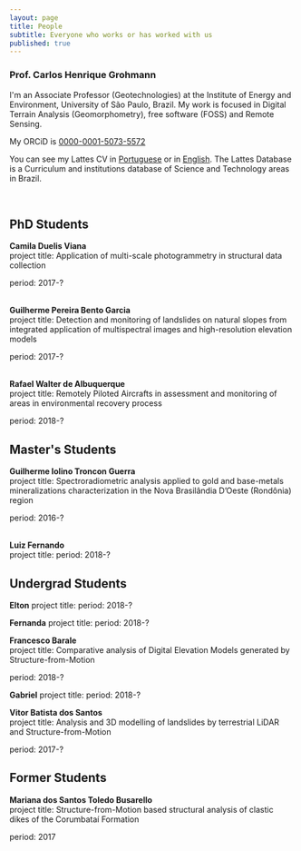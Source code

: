 ```yaml
---
layout: page
title: People
subtitle: Everyone who works or has worked with us
published: true
---
```


### Prof. Carlos Henrique Grohmann
I'm an Associate Professor (Geotechnologies) at the Institute of Energy and Environment, University of São Paulo, Brazil. My work is focused in Digital Terrain Analysis (Geomorphometry), free software (FOSS) and Remote Sensing.

My ORCiD is [0000-0001-5073-5572](http://orcid.org/0000-0001-5073-5572)

You can see my Lattes CV in [Portuguese](http://lattes.cnpq.br/5846052449613692) or in [English](http://buscatextual.cnpq.br/buscatextual/visualizacv.do?metodo=apresentar&id=K4769337Z5&idiomaExibicao=2). The Lattes Database is a Curriculum and institutions database of Science and Technology areas in Brazil.   
  
&nbsp;

## PhD Students
**Camila Duelis Viana**  
project title: Application of multi-scale photogrammetry in structural data collection
<!-- Aplicação de fotogrametria digital multi-escala para aquisição de dados estruturais  --->
period: 2017-?  
&nbsp;

**Guilherme Pereira Bento Garcia**  
project title: Detection and monitoring of landslides on natural slopes from integrated application of multispectral images and high-resolution elevation models
<!-- Detecção e monitoramento de escorregamentos em encostas naturais a partir da utilização integrada de imagens espectrais e modelos de elevação de alta resolução  --->
period: 2017-?  
&nbsp;

**Rafael Walter de Albuquerque**  
project title: Remotely Piloted Aircrafts in assessment and monitoring of areas in environmental recovery process
<!-- Aplicação de aeronaves remotamente pilotadas para avaliação e monitoramento de áreas em processo de recuperação ambiental --->
period: 2018-? 
&nbsp;

## Master's Students
**Guilherme Iolino Troncon Guerra**  
project title: Spectroradiometric analysis applied to gold and base-metals mineralizations characterization in the Nova Brasilândia D’Oeste (Rondônia) region
<!-- Análise espectrorradiométrica aplicada à caracterização das mineralizações de ouro e metais-base na região de Nova Brasilândia D’Oeste – Rondônia  --->
period: 2016-?  
&nbsp;

**Luiz Fernando**  
project title: 
period: 2018-? 
&nbsp;

## Undergrad Students
**Elton**
project title: 
period: 2018-? 
&nbsp;

**Fernanda**
project title: 
period: 2018-? 
&nbsp;

**Francesco Barale**  
project title: Comparative analysis of Digital Elevation Models generated by Structure-from-Motion   
<!-- Análise comparativa de modelos de elevação gerados por Structure-from-Motion  --->
period: 2018-? 
&nbsp;

**Gabriel**
project title: 
period: 2018-? 
&nbsp;

**Vitor Batista dos Santos**  
project title: Analysis and 3D modelling of landslides by terrestrial LiDAR and Structure-from-Motion  
<!-- Análise e modelagem tridimensional de escorregamento de massa por LiDAR terrestre e Structure-from-Motion  ---> 
period: 2017-? 
&nbsp;


## Former Students
**Mariana dos Santos Toledo Busarello**  
project title: Structure-from-Motion based structural analysis of clastic dikes of the Corumbataí Formation  
<!-- Análise estrutural de diques clásticos da Formação Corumbataí a partir de Structure-from-Motion  --->
period: 2017
&nbsp;
